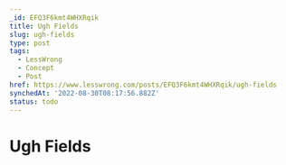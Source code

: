 ```yaml
---
_id: EFQ3F6kmt4WHXRqik
title: Ugh Fields
slug: ugh-fields
type: post
tags:
  - LessWrong
  - Concept
  - Post
href: https://www.lesswrong.com/posts/EFQ3F6kmt4WHXRqik/ugh-fields
synchedAt: '2022-08-30T08:17:56.882Z'
status: todo
---
```


# Ugh Fields

